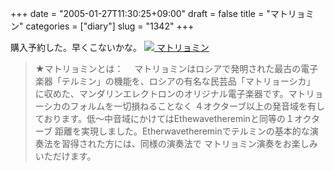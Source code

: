 +++
date = "2005-01-27T11:30:25+09:00"
draft = false
title = "マトリョミン"
categories = ["diary"]
slug = "1342"
+++

購入予約した。早くこないかな。
<a href="http://mandarinelectron.com/matryomin/matryomin.html" target="_blank"><img src="http://mandarinelectron.com/matryomin/matryom01.JPG">
マトリョミン</a>
<blockquote>★マトリョミンとは：
　マトリョミンはロシアで発明された最古の電子楽器「テルミン」の機能を、ロシアの有名な民芸品「マトリョーシカ」
に収めた、マンダリンエレクトロンのオリジナル電子楽器です。マトリョーシカのフォルムを一切損ねることなく
４オクターブ以上の発音域を有しております。低〜中音域にかけてはEthewavethereminと同等の１オクターブ
距離を実現しました。Etherwavethereminでテルミンの基本的な演奏法を習得された方には、同様の演奏法で
マトリョミン演奏をお楽しみいただけます。</blockquote>
